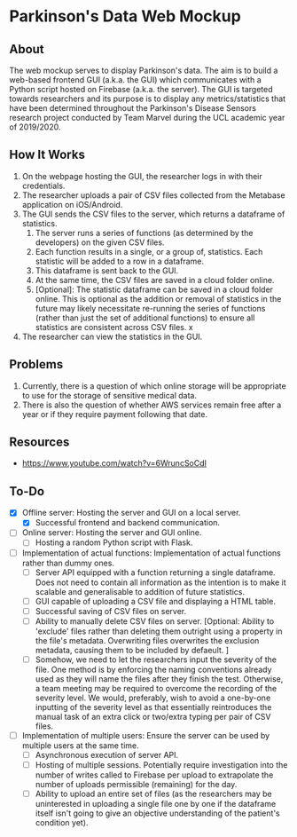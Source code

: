 # Parkinson's Data Web Mockup 
## About
The web mockup serves to display Parkinson's data. The aim is to build a web-based frontend GUI (a.k.a. the GUI) which communicates with a Python script hosted on Firebase (a.k.a. the server). The GUI is targeted towards researchers and its purpose is to display any metrics/statistics that have been determined throughout the Parkinson's Disease Sensors research project conducted by Team Marvel during the UCL academic year of 2019/2020. 

## How It Works
1. On the webpage hosting the GUI, the researcher logs in with their credentials. 
1. The researcher uploads a pair of CSV files collected from the Metabase application on iOS/Android.
1. The GUI sends the CSV files to the server, which returns a dataframe of statistics.
    1. The server runs a series of functions (as determined by the developers) on the given CSV files. 
    1. Each function results in a single, or a group of, statistics. Each statistic will be added to a row in a dataframe.
    1. This dataframe is sent back to the GUI.
    1. At the same time, the CSV files are saved in a cloud folder online. 
    1. \[Optional]: The statistic dataframe can be saved in a cloud folder online. This is optional as the addition or removal of statistics in the future may likely necessitate re-running the series of functions (rather than just the set of additional functions) to ensure all statistics are consistent across CSV files. x
1. The researcher can view the statistics in the GUI.

## Problems
1. Currently, there is a question of which online storage will be appropriate to use for the storage of sensitive medical data. 
1. There is also the question of whether AWS services remain free after a year or if they require payment following that date. 

## Resources
 - https://www.youtube.com/watch?v=6WruncSoCdI

## To-Do
 - [x] Offline server: 
     Hosting the server and GUI on a local server. 
     - [x] Successful frontend and backend communication. 
 - [ ] Online server:
     Hosting the server and GUI online.
     - [ ] Hosting a random Python script with Flask.
 - [ ] Implementation of actual functions:
     Implementation of actual functions rather than dummy ones. 
     - [ ] Server API equipped with a function returning a single dataframe. Does not need to contain all information as the intention is to make it scalable and generalisable to addition of future statistics.
     - [ ] GUI capable of uploading a CSV file and displaying a HTML table. 
     - [ ] Successful saving of CSV files on server. 
     - [ ] Ability to manually delete CSV files on server. \[Optional: Ability to 'exclude' files rather than deleting them outright using a property in the file's metadata. Overwriting files overwrites the exclusion metadata, causing them to be included by defaeult. ] 
     - [ ] Somehow, we need to let the researchers input the severity of the file. One method is by enforcing the naming conventions already used as they will name the files after they finish the test. Otherwise, a team meeting may be required to overcome the recording of the severity level. We would, preferably, wish to avoid a one-by-one inputting of the severity level as that essentially reintroduces the manual task of an extra click or two/extra typing per pair of CSV files. 
 - [ ] Implementation of multiple users:
     Ensure the server can be used by multiple users at the same time. 
     - [ ] Asynchronous execution of server API. 
     - [ ] Hosting of multiple sessions. Potentially require investigation into the number of writes called to Firebase per upload to extrapolate the number of uploads permissible (remaining) for the day. 
     - [ ] Ability to upload an entire set of files (as the researchers may be uninterested in uploading a single file one by one if the dataframe itself isn't going to give an objective understanding of the patient's condition yet).